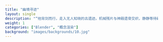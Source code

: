 ```yaml
---
title: "幽境寻迹"
layout: single
description: "“他背剑而行，走入无人知晓的古遗迹。机械残片与神殿遗骨交织，静静等待新故事发生。”"
weight: 1
categories: ["Blender", "概念渲染"]
background: "images/backgrounds/10.jpg"
---
```

